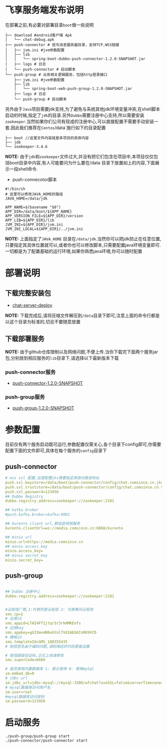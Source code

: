 # 飞享服务端发布说明

在部署之前,有必要对部署目录`boot`做一些说明
```shell
├── download #android客户端 Apk
│   └── chat-debug.apk
├── push-connector # 信令消息服务器目录，支持TCP,WSS链接
│   ├── jvm.ini #jvm参数配置
│   ├── lib
│   │   └── spring-boot-dubbo-push-connector-1.2.0-SNAPSHOT.jar
│   ├── logs # 日志
│   └── push-connector # 启动脚本
└── push-group # 业务相关逻辑服务，包括http登录接口
    ├── jvm.ini #jvm参数配置
    ├── lib
    │   └── spring-boot-web-push-group-1.2.0-SNAPSHOT.jar
    ├── logs # 日志
    └── push-group # 启动脚本
```

另外由于`Java`项目需要jdk支持,为了避免与系统其他jdk环境变量冲突,在shell脚本启动的时候,指定了`jdk`的目录.另外`Dubbo`需要注册中心支持,所以需要安装`zookeeper`.当然如果你们公司有现成的注册中心,可以直接配置不需要手动安装一套.因此我们推荐在`Centos`/data`施行如下的目录配置

```shell
├── boot //这里文件内容就是本项目的具体内容
├── jdk
└── zookeeper-3.4.6
```

**NOTE:** 由于`jdk`和`zookeeper`文件过大,并没有把它们包含在项目中,本项目仅仅包括boot目录中内容,有人可能要问为什么要在/data 目录下放置如上的内容,下面展示一段shell命令.

* push-connecotor脚本

```shell
#!/bin/sh
# 这里可以修改JAVA_HOME的路径
JAVA_HOME=/data/jdk

APP_NAME=$(basename "$0")
APP_DIR=/data/boot/${APP_NAME}
APP_VERSION_FILE=${APP_DIR}/version
APP_LIB=${APP_DIR}/lib
JVM_INI=${APP_DIR}/jvm.ini
JVM_INI_LOCAL=${APP_DIR}/../jvm.ini

```

**NOTE:** 上面指定了`JAVA_HOME` 目录在`/data/jdk`.当然你可以把jdk防止在任意位置,只要指定其具体位置就可以,或者你也可以修改脚本,只需要配置java环境变量即可.一切都是为了配置基础的运行环境,如果你熟悉java环境,你可以随时配置


# 部署说明

## 下载完整安装包
* [chat-server-deploy](https://media.comsince.cn/minio-bucket-file-name/fshare-centos-deploy.tar.gz)

**NOTE:** 下载完成后,请将压缩文件解压到`/data`目录下即可,注意上面的命令行都是以这个目录为标准的,切忌不要随意放置

## 下载部署服务

**NOTE:**  由于github仓库限制以及网络问题,不便上传.当你下载完下面两个服务jar包,分别放到相应服务的`lib`目录下,请选择以下最新版本下载

### push-connector服务
* [push-connector-1.2.0-SNAPSHOT](https://media.comsince.cn/minio-bucket-file-name/spring-boot-dubbo-push-connector-1.2.0-SNAPSHOT.jar)

### push-group服务
* [push-group-1.2.0-SNAPSHOT](https://media.comsince.cn/minio-bucket-file-name/spring-boot-web-push-group-1.2.0-SNAPSHOT.jar)



# 参数配置

目前仅有两个服务启动既可运行,参数配置仅需关心,各个目录下config即可,你需要配置下面的文件即可,具体在每个服务的`config`目录下

## push-connector

```yaml
# wss ssl 配置,这里配置jks需要指定其绝对路径地址
push.ssl.keystore=/data/boot/push-connector/config/chat.comsince.cn.jks
push.ssl.truststore=/data/boot/push-connector/config/chat.comsince.cn.trustkeystore.jks
push.ssl.password=123456
## Dubbo Registry
dubbo.registry.address=zookeeper://zookeeper:2181

## kafka broker 
#push.kafka.broker=kafka:9092

## kurento client url,群组音视频服务
kurento.clientUrl=ws://media.comsince.cn:8888/kurento

## minio url
minio.url=https://media.comsince.cn
## minio access_key
minio.access_key=
## minio secret_key
minio.secret_key=


```

## push-group

```yaml

## Dubbo 注册中心
dubbo.registry.address=zookeeper://zookeeper:2181


#云短信厂商,1:代表阿里云短信 2: 代表腾讯云短信
sms.cp=2
# 应用id
sms.appid=LTAI4Ff1jtqrSr3rkHMKEnfs
# 应用key
sms.appkey=gG33mvmMAxGYol7Vd1AEG6InRK9VCD
# 模板id
sms.templateId=SMS_180355435
# 短信签名由于编码问题,请到相应的代码里面设置

# 短信超级验证码,正式上线请修改
sms.superCode=6666

# 是否使用内置数据库 1: 表示使用 0: 使用mySql
im.embed_db=0
# jdbc url
im.jdbc_url=jdbc:mysql://mysql:3306/wfchat?useSSL=false&serverTimezone=GMT&allowPublicKeyRetrieval=true&useUnicode=true&characterEncoding=utf8
# mysql数据库访问用户名
im.user=root
#mysql数据库访问密码
im.password=123456

```


# 启动服务

```shell
./push-group/push-group start
./push-connector/push-connector start
```